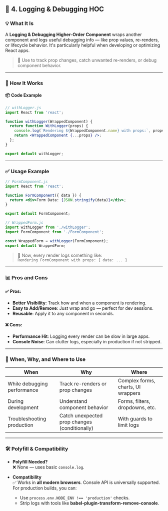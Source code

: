 
## 🐛 4. Logging & Debugging HOC

### 💡 What It Is  
A **Logging & Debugging Higher-Order Component** wraps another component and logs useful debugging info — like prop values, re-renders, or lifecycle behavior. It's particularly helpful when developing or optimizing React apps.

> 🎯 Use to track prop changes, catch unwanted re-renders, or debug component behavior.

---

### 🧱 How It Works

#### 📦 Code Example

```jsx
// withLogger.js
import React from 'react';

function withLogger(WrappedComponent) {
  return function WithLogger(props) {
    console.log(`Rendering ${WrappedComponent.name} with props:`, props);
    return <WrappedComponent {...props} />;
  };
}

export default withLogger;
```

---

### ✅ Usage Example

```jsx
// FormComponent.js
import React from 'react';

function FormComponent({ data }) {
  return <div>Form Data: {JSON.stringify(data)}</div>;
}

export default FormComponent;
```

```jsx
// WrappedForm.js
import withLogger from './withLogger';
import FormComponent from './FormComponent';

const WrappedForm = withLogger(FormComponent);
export default WrappedForm;
```

> 💬 Now, every render logs something like:  
> `Rendering FormComponent with props: { data: ... }`

---

### 📊 Pros and Cons

#### ✅ Pros:
- **Better Visibility**: Track how and when a component is rendering.
- **Easy to Add/Remove**: Just wrap and go — perfect for dev sessions.
- **Reusable**: Apply it to any component in seconds.

#### ❌ Cons:
- **Performance Hit**: Logging every render can be slow in large apps.
- **Console Noise**: Can clutter logs, especially in production if not stripped.

---

### 📍 When, Why, and Where to Use

| When                         | Why                                        | Where                              |
|-----------------------------|--------------------------------------------|-------------------------------------|
| While debugging performance | Track re-renders or prop changes           | Complex forms, charts, UI wrappers  |
| During development           | Understand component behavior              | Forms, filters, dropdowns, etc.     |
| Troubleshooting production   | Catch unexpected prop changes (conditionally) | With guards to limit logs           |

---

### 🛠 Polyfill & Compatibility

- **Polyfill Needed?**  
  ❌ None — uses basic `console.log`.

- **Compatibility**  
  ✅ Works in **all modern browsers**. Console API is universally supported. For production builds, you can:
  - Use `process.env.NODE_ENV !== 'production'` checks.
  - Strip logs with tools like **babel-plugin-transform-remove-console**.

